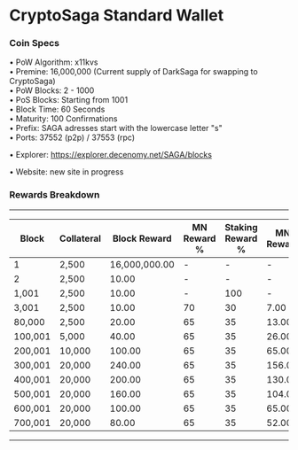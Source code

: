 
CryptoSaga Standard Wallet
=====================================

### Coin Specs

• PoW Algorithm: x11kvs  
• Premine: 16,000,000 (Current supply of DarkSaga for swapping to CryptoSaga)  
• PoW Blocks: 2 - 1000  
• PoS Blocks: Starting from 1001  
• Block Time: 60 Seconds    
• Maturity: 100 Confirmations  
• Prefix: SAGA adresses start with the lowercase letter "s"  
• Ports: 37552 (p2p) / 37553 (rpc)

• Explorer: https://explorer.decenomy.net/SAGA/blocks

• Website: new site in progress

### Rewards Breakdown

---

| Block   | Collateral | Block Reward   | MN Reward % | Staking Reward % | MN Reward | Staker Reward |
| ------- | ---------- | -------------- | ----------- | ---------------- | --------- | ------------- |
| 1       | 2,500      | 16,000,000.00  | \-          | \-               | \-        | \-            |
| 2       | 2,500      | 10.00          | \-          | \-               | \-        | \-            |
| 1,001   | 2,500      | 10.00          | \-          | 100              | \-        | 10.00         |
| 3,001   | 2,500      | 10.00          | 70          | 30               | 7.00      | 3.00          |
| 80,000  | 2,500      | 20.00          | 65          | 35               | 13.00     | 7.00          |
| 100,001 | 5,000      | 40.00          | 65          | 35               | 26.00     | 14.00         |
| 200,001 | 10,000     | 100.00         | 65          | 35               | 65.00     | 35.00         |
| 300,001 | 20,000     | 240.00         | 65          | 35               | 156.00    | 84.00         |
| 400,001 | 20,000     | 200.00         | 65          | 35               | 130.00    | 70.00         |
| 500,001 | 20,000     | 160.00         | 65          | 35               | 104.00    | 56.00         |
| 600,001 | 20,000     | 100.00         | 65          | 35               | 65.00     | 35.00         |
| 700,001 | 20,000     | 80.00          | 65          | 35               | 52.00     | 28.00         |

---
